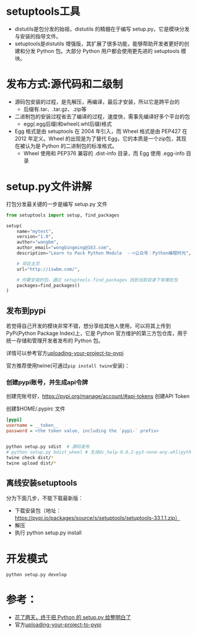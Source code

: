 
# setuptools工具

- distutils是包分发的始祖，distutils 的精髓在于编写 setup.py，它是模块分发与安装的指导文件。
- setuptools是distutils 增强版，其扩展了很多功能，能够帮助开发者更好的创建和分发 Python 包。大部分 Python 用户都会使用更先进的 setuptools 模块。

# 发布方式:源代码和二级制

- 源码包安装的过程，是先解压，再编译，最后才安装，所以它是跨平台的
  - 后缀有.tar、.tar.gz、.zip等
- 二进制包的安装过程省去了编译的过程，速度快，需事先编译好多个平台的包
  - egg(.egg后缀)和wheel(.whl后缀)格式
- Egg 格式是由 setuptools 在 2004 年引入，而 Wheel 格式是由 PEP427 在 2012 年定义。Wheel 的出现是为了替代 Egg，它的本质是一个zip包，其现在被认为是 Python 的二进制包的标准格式。
  - Wheel 使用和 PEP376 兼容的 .dist-info 目录，而 Egg 使用 .egg-info 目录

# setup.py文件讲解
打包分发最关键的一步是编写 setup.py 文件

```python
from setuptools import setup, find_packages

setup(
    name="mytest",
    version="1.0",
    author="wangbm",
    author_email="wongbingming@163.com",
    description="Learn to Pack Python Module  -->公众号：Python编程时光",

    # 项目主页
    url="http://iswbm.com/", 

    # 你要安装的包，通过 setuptools.find_packages 找到当前目录下有哪些包
    packages=find_packages()
)

```

## 发布到pypi
若觉得自己开发的模块非常不错，想分享给其他人使用，可以将其上传到 PyPi(Python Package Index)上，它是 Python 官方维护的第三方包仓库，用于统一存储和管理开发者发布的 Python 包。

详情可以参考官方[uploading-your-project-to-pypi](https://packaging.python.org/guides/distributing-packages-using-setuptools/#uploading-your-project-to-pypi)

官方推荐使用twine(可通过`pip install twine`安装)：

### 创建pypi账号，并生成api令牌

创建完账号好，https://pypi.org/manage/account/#api-tokens  创建API Token

创建$HOME/.pypirc 文件
```ini
[pypi]
username = __token__
password = <the token value, including the `pypi-` prefix>
```

```bash

python setup.py sdist  # 源码发布
# python setup.py bdist_wheel # 生成dc_help-0.0.2-py3-none-any.whl(python3下执行) dc_help-0.0.2-py2-none-any.whl(python2下执行)
twine check dist/*
twine upload dist/*
```

## 离线安装setuptools

分为下面几步，不能下载最新版：

- 下载安装包（地址：https://pypi.io/packages/source/s/setuptools/setuptools-33.1.1.zip）
- 解压
- 执行 python setup.py install

# 开发模式

```
python setup.py develop
```

# 参考：

- [花了两天，终于把 Python 的 setup.py 给整明白了](https://zhuanlan.zhihu.com/p/276461821)
- 官方[uploading-your-project-to-pypi](https://packaging.python.org/guides/distributing-packages-using-setuptools/#uploading-your-project-to-pypi)